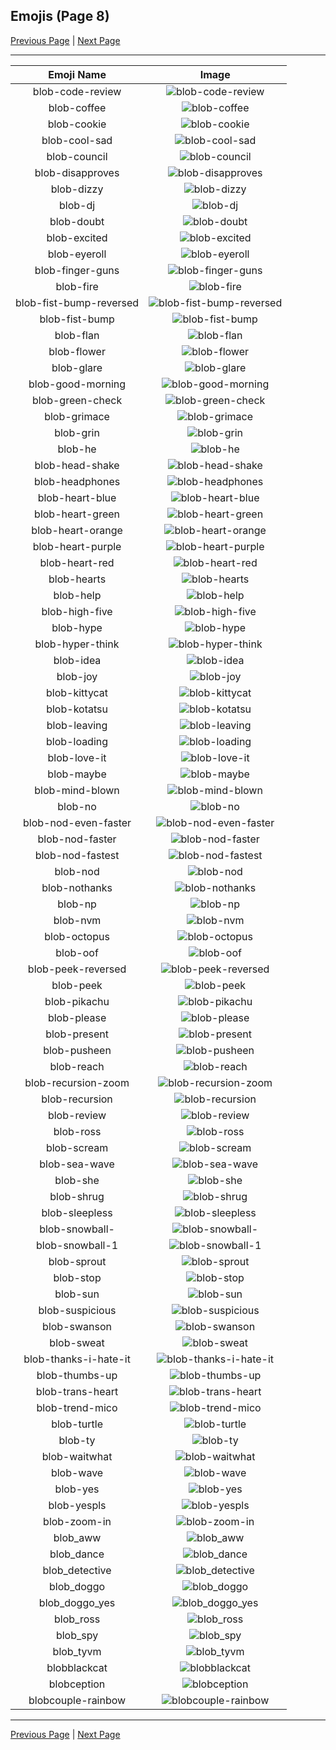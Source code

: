 
## Emojis (Page 8)

[Previous Page](/docs/rc/page-b-0007.md)
  | [Next Page](/docs/rc/page-b-0009.md)

<hr />

|Emoji Name|Image|
| :-: | :-: |
|blob-code-review| ![blob-code-review](/emojis/rc/blob-code-review.png)|
|blob-coffee| ![blob-coffee](/emojis/rc/blob-coffee.png)|
|blob-cookie| ![blob-cookie](/emojis/rc/blob-cookie.png)|
|blob-cool-sad| ![blob-cool-sad](/emojis/rc/blob-cool-sad.png)|
|blob-council| ![blob-council](/emojis/rc/blob-council.png)|
|blob-disapproves| ![blob-disapproves](/emojis/rc/blob-disapproves.png)|
|blob-dizzy| ![blob-dizzy](/emojis/rc/blob-dizzy.png)|
|blob-dj| ![blob-dj](/emojis/rc/blob-dj.gif)|
|blob-doubt| ![blob-doubt](/emojis/rc/blob-doubt.png)|
|blob-excited| ![blob-excited](/emojis/rc/blob-excited.gif)|
|blob-eyeroll| ![blob-eyeroll](/emojis/rc/blob-eyeroll.gif)|
|blob-finger-guns| ![blob-finger-guns](/emojis/rc/blob-finger-guns.png)|
|blob-fire| ![blob-fire](/emojis/rc/blob-fire.gif)|
|blob-fist-bump-reversed| ![blob-fist-bump-reversed](/emojis/rc/blob-fist-bump-reversed.png)|
|blob-fist-bump| ![blob-fist-bump](/emojis/rc/blob-fist-bump.png)|
|blob-flan| ![blob-flan](/emojis/rc/blob-flan.png)|
|blob-flower| ![blob-flower](/emojis/rc/blob-flower.gif)|
|blob-glare| ![blob-glare](/emojis/rc/blob-glare.png)|
|blob-good-morning| ![blob-good-morning](/emojis/rc/blob-good-morning.png)|
|blob-green-check| ![blob-green-check](/emojis/rc/blob-green-check.png)|
|blob-grimace| ![blob-grimace](/emojis/rc/blob-grimace.gif)|
|blob-grin| ![blob-grin](/emojis/rc/blob-grin.png)|
|blob-he| ![blob-he](/emojis/rc/blob-he.png)|
|blob-head-shake| ![blob-head-shake](/emojis/rc/blob-head-shake.gif)|
|blob-headphones| ![blob-headphones](/emojis/rc/blob-headphones.png)|
|blob-heart-blue| ![blob-heart-blue](/emojis/rc/blob-heart-blue.png)|
|blob-heart-green| ![blob-heart-green](/emojis/rc/blob-heart-green.png)|
|blob-heart-orange| ![blob-heart-orange](/emojis/rc/blob-heart-orange.png)|
|blob-heart-purple| ![blob-heart-purple](/emojis/rc/blob-heart-purple.png)|
|blob-heart-red| ![blob-heart-red](/emojis/rc/blob-heart-red.png)|
|blob-hearts| ![blob-hearts](/emojis/rc/blob-hearts.gif)|
|blob-help| ![blob-help](/emojis/rc/blob-help.png)|
|blob-high-five| ![blob-high-five](/emojis/rc/blob-high-five.png)|
|blob-hype| ![blob-hype](/emojis/rc/blob-hype.gif)|
|blob-hyper-think| ![blob-hyper-think](/emojis/rc/blob-hyper-think.png)|
|blob-idea| ![blob-idea](/emojis/rc/blob-idea.png)|
|blob-joy| ![blob-joy](/emojis/rc/blob-joy.png)|
|blob-kittycat| ![blob-kittycat](/emojis/rc/blob-kittycat.gif)|
|blob-kotatsu| ![blob-kotatsu](/emojis/rc/blob-kotatsu.png)|
|blob-leaving| ![blob-leaving](/emojis/rc/blob-leaving.gif)|
|blob-loading| ![blob-loading](/emojis/rc/blob-loading.png)|
|blob-love-it| ![blob-love-it](/emojis/rc/blob-love-it.png)|
|blob-maybe| ![blob-maybe](/emojis/rc/blob-maybe.png)|
|blob-mind-blown| ![blob-mind-blown](/emojis/rc/blob-mind-blown.png)|
|blob-no| ![blob-no](/emojis/rc/blob-no.png)|
|blob-nod-even-faster| ![blob-nod-even-faster](/emojis/rc/blob-nod-even-faster.gif)|
|blob-nod-faster| ![blob-nod-faster](/emojis/rc/blob-nod-faster.gif)|
|blob-nod-fastest| ![blob-nod-fastest](/emojis/rc/blob-nod-fastest.gif)|
|blob-nod| ![blob-nod](/emojis/rc/blob-nod.gif)|
|blob-nothanks| ![blob-nothanks](/emojis/rc/blob-nothanks.png)|
|blob-np| ![blob-np](/emojis/rc/blob-np.png)|
|blob-nvm| ![blob-nvm](/emojis/rc/blob-nvm.png)|
|blob-octopus| ![blob-octopus](/emojis/rc/blob-octopus.gif)|
|blob-oof| ![blob-oof](/emojis/rc/blob-oof.png)|
|blob-peek-reversed| ![blob-peek-reversed](/emojis/rc/blob-peek-reversed.png)|
|blob-peek| ![blob-peek](/emojis/rc/blob-peek.png)|
|blob-pikachu| ![blob-pikachu](/emojis/rc/blob-pikachu.png)|
|blob-please| ![blob-please](/emojis/rc/blob-please.png)|
|blob-present| ![blob-present](/emojis/rc/blob-present.png)|
|blob-pusheen| ![blob-pusheen](/emojis/rc/blob-pusheen.png)|
|blob-reach| ![blob-reach](/emojis/rc/blob-reach.png)|
|blob-recursion-zoom| ![blob-recursion-zoom](/emojis/rc/blob-recursion-zoom.gif)|
|blob-recursion| ![blob-recursion](/emojis/rc/blob-recursion.png)|
|blob-review| ![blob-review](/emojis/rc/blob-review.png)|
|blob-ross| ![blob-ross](/emojis/rc/blob-ross.png)|
|blob-scream| ![blob-scream](/emojis/rc/blob-scream.gif)|
|blob-sea-wave| ![blob-sea-wave](/emojis/rc/blob-sea-wave.png)|
|blob-she| ![blob-she](/emojis/rc/blob-she.png)|
|blob-shrug| ![blob-shrug](/emojis/rc/blob-shrug.png)|
|blob-sleepless| ![blob-sleepless](/emojis/rc/blob-sleepless.png)|
|blob-snowball-| ![blob-snowball-](/emojis/rc/blob-snowball-.gif)|
|blob-snowball-1| ![blob-snowball-1](/emojis/rc/blob-snowball-1.gif)|
|blob-sprout| ![blob-sprout](/emojis/rc/blob-sprout.png)|
|blob-stop| ![blob-stop](/emojis/rc/blob-stop.png)|
|blob-sun| ![blob-sun](/emojis/rc/blob-sun.gif)|
|blob-suspicious| ![blob-suspicious](/emojis/rc/blob-suspicious.png)|
|blob-swanson| ![blob-swanson](/emojis/rc/blob-swanson.png)|
|blob-sweat| ![blob-sweat](/emojis/rc/blob-sweat.gif)|
|blob-thanks-i-hate-it| ![blob-thanks-i-hate-it](/emojis/rc/blob-thanks-i-hate-it.png)|
|blob-thumbs-up| ![blob-thumbs-up](/emojis/rc/blob-thumbs-up.png)|
|blob-trans-heart| ![blob-trans-heart](/emojis/rc/blob-trans-heart.png)|
|blob-trend-mico| ![blob-trend-mico](/emojis/rc/blob-trend-mico.jpg)|
|blob-turtle| ![blob-turtle](/emojis/rc/blob-turtle.gif)|
|blob-ty| ![blob-ty](/emojis/rc/blob-ty.png)|
|blob-waitwhat| ![blob-waitwhat](/emojis/rc/blob-waitwhat.png)|
|blob-wave| ![blob-wave](/emojis/rc/blob-wave.gif)|
|blob-yes| ![blob-yes](/emojis/rc/blob-yes.png)|
|blob-yespls| ![blob-yespls](/emojis/rc/blob-yespls.png)|
|blob-zoom-in| ![blob-zoom-in](/emojis/rc/blob-zoom-in.gif)|
|blob_aww| ![blob_aww](/emojis/rc/blob_aww.png)|
|blob_dance| ![blob_dance](/emojis/rc/blob_dance.gif)|
|blob_detective| ![blob_detective](/emojis/rc/blob_detective.png)|
|blob_doggo| ![blob_doggo](/emojis/rc/blob_doggo.png)|
|blob_doggo_yes| ![blob_doggo_yes](/emojis/rc/blob_doggo_yes.png)|
|blob_ross| ![blob_ross](/emojis/rc/blob_ross.png)|
|blob_spy| ![blob_spy](/emojis/rc/blob_spy.png)|
|blob_tyvm| ![blob_tyvm](/emojis/rc/blob_tyvm.png)|
|blobblackcat| ![blobblackcat](/emojis/rc/blobblackcat.png)|
|blobception| ![blobception](/emojis/rc/blobception.png)|
|blobcouple-rainbow| ![blobcouple-rainbow](/emojis/rc/blobcouple-rainbow.gif)|

<hr/>

[Previous Page](/docs/rc/page-b-0007.md)
  | [Next Page](/docs/rc/page-b-0009.md)